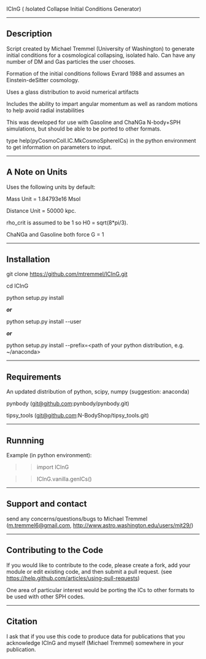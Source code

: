 ICInG ( *I*solated Collapse Initial Conditions Generator)

---------------
Description
--------------

Script created by Michael Tremmel (University of Washington) to generate initial conditions for a cosmological collapsing, isolated halo. Can have any number of DM and Gas particles the user chooses.

Formation of the initial conditions follows Evrard 1988 and assumes an Einstein-deSitter cosmology.

Uses a glass distribution to avoid numerical artifacts

Includes the ability to impart angular momentum as well as random motions to help avoid radial instabilities

This was developed for use with Gasoline and ChaNGa N-body+SPH simulations, but should be able to be ported to other formats.

type help(pyCosmoColl.IC.MkCosmoSphereICs) in the python environment to get information on parameters to input.

-------------
A Note on Units
-------------

Uses the following units by default:

Mass Unit            = 1.84793e16 Msol

Distance Unit        = 50000 kpc.



rho_crit is assumed to be 1 so H0 = sqrt(8*pi/3).

ChaNGa and Gasoline both force G = 1


---------------
Installation
--------------

git clone https://github.com/mtremmel/ICInG.git

cd ICInG

python setup.py install

***or***

python setup.py install --user

***or***

python setup.py install --prefix=<path of your python distribution, e.g. ~/anaconda>


---------------
Requirements
---------------

An updated distribution of python, scipy, numpy (suggestion: anaconda)

pynbody (git@github.com:pynbody/pynbody.git)

tipsy_tools (git@github.com:N-BodyShop/tipsy_tools.git)


---------------
Runnning
---------------

Example (in python environment):

>>import ICInG

>>ICInG.vanilla.genICs()

------------------
Support and contact
------------------
send any concerns/questions/bugs to Michael Tremmel (m.tremmel6@gmail.com, http://www.astro.washington.edu/users/mjt29/)

------------------
Contributing to the Code
-----------------
If you would like to contribute to the code, please create a fork, add your module or edit existing code, and then submit a pull request. (see https://help.github.com/articles/using-pull-requests)

One area of particular interest would be porting the ICs to other formats to be used with other SPH codes.

-----------------
Citation
----------------
I ask that if you use this code to produce data for publications that you acknowledge ICInG and myself (Michael Tremmel) somewhere in your publication.
